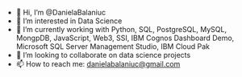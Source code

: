 - 👋 Hi, I’m @DanielaBalaniuc
- 👀 I’m interested in Data Science
- 🌱 I’m currently working with Python, SQL, PostgreSQL, MySQL, MongpDB, JavaScript, Web3, SSI, IBM Cognos Dashboard Demo, Microsoft SQL Server Management Studio, IBM Cloud Pak
- 💞️ I’m looking to collaborate on data science projects
- 📫 How to reach me: danielabalaniuc@gmail.com

<!---
DanielaBalaniuc/DanielaBalaniuc is a ✨ special ✨ repository because its `README.md` (this file) appears on your GitHub profile.
You can click the Preview link to take a look at your changes.
--->
